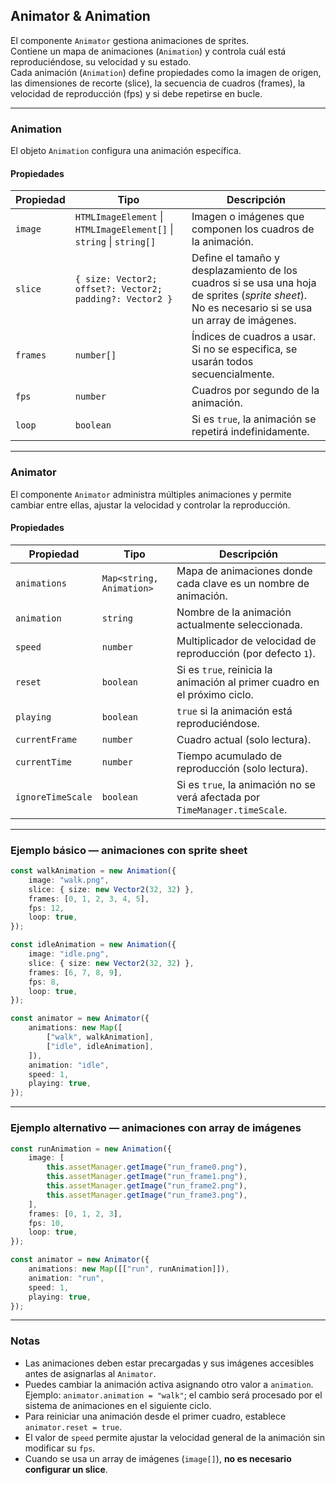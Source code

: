 ## Animator & Animation

El componente `Animator` gestiona animaciones de sprites.  
Contiene un mapa de animaciones (`Animation`) y controla cuál está reproduciéndose, su velocidad y su estado.  
Cada animación (`Animation`) define propiedades como la imagen de origen, las dimensiones de recorte (slice), la secuencia de cuadros (frames), la velocidad de reproducción (fps) y si debe repetirse en bucle.

---

### Animation

El objeto `Animation` configura una animación específica.

#### Propiedades

| Propiedad | Tipo                                                                 | Descripción                                                                                                                                      |
| --------- | -------------------------------------------------------------------- | ------------------------------------------------------------------------------------------------------------------------------------------------ |
| `image`   | `HTMLImageElement` \| `HTMLImageElement[]` \| `string` \| `string[]` | Imagen o imágenes que componen los cuadros de la animación.                                                                                      |
| `slice`   | `{ size: Vector2; offset?: Vector2; padding?: Vector2 }`             | Define el tamaño y desplazamiento de los cuadros si se usa una hoja de sprites (_sprite sheet_). No es necesario si se usa un array de imágenes. |
| `frames`  | `number[]`                                                           | Índices de cuadros a usar. Si no se especifica, se usarán todos secuencialmente.                                                                 |
| `fps`     | `number`                                                             | Cuadros por segundo de la animación.                                                                                                             |
| `loop`    | `boolean`                                                            | Si es `true`, la animación se repetirá indefinidamente.                                                                                          |

---

### Animator

El componente `Animator` administra múltiples animaciones y permite cambiar entre ellas, ajustar la velocidad y controlar la reproducción.

#### Propiedades

| Propiedad         | Tipo                     | Descripción                                                                 |
| ----------------- | ------------------------ | --------------------------------------------------------------------------- |
| `animations`      | `Map<string, Animation>` | Mapa de animaciones donde cada clave es un nombre de animación.             |
| `animation`       | `string`                 | Nombre de la animación actualmente seleccionada.                            |
| `speed`           | `number`                 | Multiplicador de velocidad de reproducción (por defecto `1`).               |
| `reset`           | `boolean`                | Si es `true`, reinicia la animación al primer cuadro en el próximo ciclo.   |
| `playing`         | `boolean`                | `true` si la animación está reproduciéndose.                                |
| `currentFrame`    | `number`                 | Cuadro actual (solo lectura).                                               |
| `currentTime`     | `number`                 | Tiempo acumulado de reproducción (solo lectura).                            |
| `ignoreTimeScale` | `boolean`                | Si es `true`, la animación no se verá afectada por `TimeManager.timeScale`. |

---

### Ejemplo básico — animaciones con sprite sheet

```typescript
const walkAnimation = new Animation({
    image: "walk.png",
    slice: { size: new Vector2(32, 32) },
    frames: [0, 1, 2, 3, 4, 5],
    fps: 12,
    loop: true,
});

const idleAnimation = new Animation({
    image: "idle.png",
    slice: { size: new Vector2(32, 32) },
    frames: [6, 7, 8, 9],
    fps: 8,
    loop: true,
});

const animator = new Animator({
    animations: new Map([
        ["walk", walkAnimation],
        ["idle", idleAnimation],
    ]),
    animation: "idle",
    speed: 1,
    playing: true,
});
```

---

### Ejemplo alternativo — animaciones con array de imágenes

```typescript
const runAnimation = new Animation({
    image: [
        this.assetManager.getImage("run_frame0.png"),
        this.assetManager.getImage("run_frame1.png"),
        this.assetManager.getImage("run_frame2.png"),
        this.assetManager.getImage("run_frame3.png"),
    ],
    frames: [0, 1, 2, 3],
    fps: 10,
    loop: true,
});

const animator = new Animator({
    animations: new Map([["run", runAnimation]]),
    animation: "run",
    speed: 1,
    playing: true,
});
```

---

### Notas

-   Las animaciones deben estar precargadas y sus imágenes accesibles antes de asignarlas al `Animator`.
-   Puedes cambiar la animación activa asignando otro valor a `animation`. Ejemplo: `animator.animation = "walk"`; el cambio será procesado por el sistema de animaciones en el siguiente ciclo.
-   Para reiniciar una animación desde el primer cuadro, establece `animator.reset = true`.
-   El valor de `speed` permite ajustar la velocidad general de la animación sin modificar su `fps`.
-   Cuando se usa un array de imágenes (`image[]`), **no es necesario configurar un slice**.
